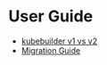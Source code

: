 # User Guide

- [kubebuilder v1 vs v2](./migration/v1vsv2.md)
- [Migration Guide](./migration/guide.md)
